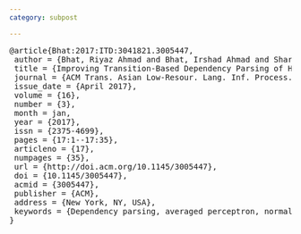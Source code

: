 ```yaml
---
category: subpost

---
```



<pre>
@article{Bhat:2017:ITD:3041821.3005447,
 author = {Bhat, Riyaz Ahmad and Bhat, Irshad Ahmad and Sharma, Dipti Misra},
 title = {Improving Transition-Based Dependency Parsing of Hindi and Urdu by Modeling Syntactically Relevant Phenomena},
 journal = {ACM Trans. Asian Low-Resour. Lang. Inf. Process.},
 issue_date = {April 2017},
 volume = {16},
 number = {3},
 month = jan,
 year = {2017},
 issn = {2375-4699},
 pages = {17:1--17:35},
 articleno = {17},
 numpages = {35},
 url = {http://doi.acm.org/10.1145/3005447},
 doi = {10.1145/3005447},
 acmid = {3005447},
 publisher = {ACM},
 address = {New York, NY, USA},
 keywords = {Dependency parsing, averaged perceptron, normalized pointwise mutual information, shift-reduce parsing, treebanks},
} 
</pre>
